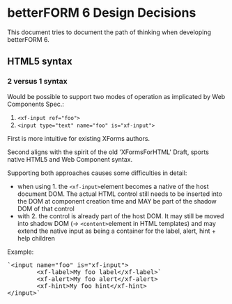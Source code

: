 # betterFORM 6 Design Decisions

This document tries to document the path of thinking when developing betterFORM 6.

## HTML5 syntax

### 2 versus 1 syntax

Would be possible to support two modes of operation as implicated by Web Components Spec.:

1. `<xf-input ref="foo">`
1. `<input type="text" name="foo" is="xf-input">`

First is more intuitive for existing XForms authors. 

Second aligns with the spirit of the old 'XFormsForHTML' Draft, sports native HTML5 and Web Component syntax. 

Supporting both approaches causes some difficulties in detail:

* when using 1. the `<xf-input>`element becomes a native of the host document DOM. The actual HTML control still needs to be inserted into the DOM at component creation time and MAY be part of the shadow DOM of that control
* with 2. the control is already part of the host DOM. It may still be moved into shadow DOM (-> `<content>`element in HTML templates) and may extend the native input as being a container for the label, alert, hint + help children

Example:
<pre>
`&lt;input name="foo" is="xf-input">
		&lt;xf-label>My foo label&lt;/xf-label>`
		&lt;xf-alert>My foo alert&lt;/xf-alert>
		&lt;xf-hint>My foo hint&lt;/xf-hint>
&lt;/input>`
</pre>

